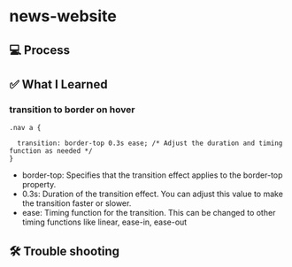 # news-website

## 💻 Process

## ✅ What I Learned

### transition to border on hover

```
.nav a {

  transition: border-top 0.3s ease; /* Adjust the duration and timing function as needed */
}
```

- border-top: Specifies that the transition effect applies to the border-top property.
- 0.3s: Duration of the transition effect. You can adjust this value to make the transition faster or slower.
- ease: Timing function for the transition. This can be changed to other timing functions like linear, ease-in, ease-out

## 🛠️ Trouble shooting
